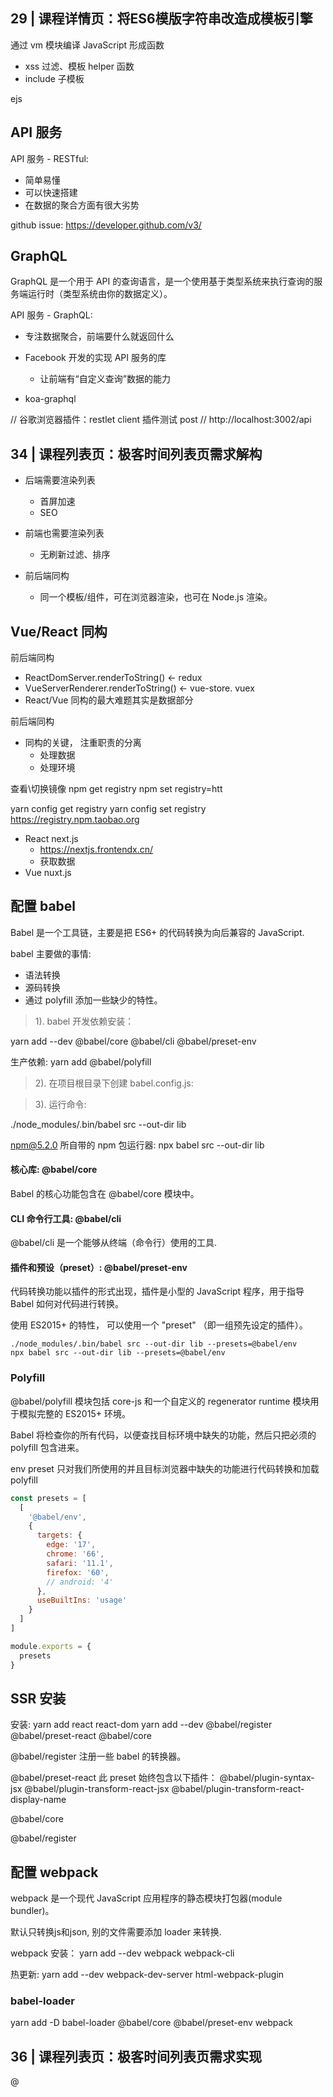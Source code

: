 ## 29 | 课程详情页：将ES6模版字符串改造成模板引擎

通过 vm 模块编译 JavaScript 形成函数
- xss 过滤、模板 helper 函数
- include 子模板


ejs

## API 服务
API 服务 - RESTful:
- 简单易懂
- 可以快速搭建
- 在数据的聚合方面有很大劣势

github issue: https://developer.github.com/v3/

  
## GraphQL
GraphQL 是一个用于 API 的查询语言，是一个使用基于类型系统来执行查询的服务端运行时（类型系统由你的数据定义）。


API 服务 - GraphQL:
- 专注数据聚合，前端要什么就返回什么
- Facebook 开发的实现 API 服务的库
  - 让前端有“自定义查询”数据的能力
  
- koa-graphql
  
// 谷歌浏览器插件：restlet client 插件测试 post
// http://localhost:3002/api

## 34 | 课程列表页：极客时间列表页需求解构
- 后端需要渲染列表
  - 首屏加速
  - SEO
  
- 前端也需要渲染列表
  - 无刷新过滤、排序
  
- 前后端同构  
  - 同一个模板/组件，可在浏览器渲染，也可在 Node.js 渲染。

## Vue/React 同构


前后端同构
- ReactDomServer.renderToString() <- redux
- VueServerRenderer.renderToString() <- vue-store. vuex
- React/Vue 同构的最大难题其实是数据部分

前后端同构
- 同构的关键， 注重职责的分离
  - 处理数据
  - 处理环境

查看\切换镜像
npm get registry
npm set registry=htt

yarn config get registry
yarn config set registry https://registry.npm.taobao.org

- React next.js  
    - https://nextjs.frontendx.cn/
    - 获取数据
- Vue nuxt.js

## 配置 babel

Babel 是一个工具链，主要是把 ES6+ 的代码转换为向后兼容的 JavaScript. 

babel 主要做的事情:
- 语法转换
- 源码转换
- 通过 polyfill 添加一些缺少的特性。

> 1). babel 开发依赖安装：

yarn add --dev @babel/core @babel/cli @babel/preset-env

生产依赖:
yarn add @babel/polyfill

> 2). 在项目根目录下创建 babel.config.js:

> 3). 运行命令:

./node_modules/.bin/babel src --out-dir lib

npm@5.2.0 所自带的 npm 包运行器:
npx babel src --out-dir lib

#### 核心库: @babel/core
Babel 的核心功能包含在 @babel/core 模块中。

#### CLI 命令行工具: @babel/cli
@babel/cli 是一个能够从终端（命令行）使用的工具.

####  插件和预设（preset）: @babel/preset-env

代码转换功能以插件的形式出现，插件是小型的 JavaScript 程序，用于指导 Babel 如何对代码进行转换。

使用 ES2015+ 的特性， 可以使用一个 "preset" （即一组预先设定的插件）。

```shell
./node_modules/.bin/babel src --out-dir lib --presets=@babel/env
npx babel src --out-dir lib --presets=@babel/env
```

### Polyfill
@babel/polyfill 模块包括 core-js 和一个自定义的 regenerator runtime 模块用于模拟完整的 ES2015+ 环境。

Babel 将检查你的所有代码，以便查找目标环境中缺失的功能，然后只把必须的 polyfill 包含进来。

env preset 只对我们所使用的并且目标浏览器中缺失的功能进行代码转换和加载 polyfill

```js
const presets = [
  [
    '@babel/env',
    {
      targets: {
        edge: '17',
        chrome: '66',
        safari: '11.1',
        firefox: '60',
        // android: '4'
      },
      useBuiltIns: 'usage'
    }
  ]
]

module.exports = {
  presets
}
```

## SSR 安装

安装:
yarn add react react-dom
yarn add --dev @babel/register @babel/preset-react @babel/core

@babel/register 注册一些 babel 的转换器。

@babel/preset-react
此 preset 始终包含以下插件：
@babel/plugin-syntax-jsx
@babel/plugin-transform-react-jsx
@babel/plugin-transform-react-display-name

@babel/core

@babel/register

## 配置 webpack

webpack 是一个现代 JavaScript 应用程序的静态模块打包器(module bundler)。

默认只转换js和json, 别的文件需要添加 loader 来转换. 

webpack 安装：
yarn add --dev webpack webpack-cli

热更新:
yarn add --dev webpack-dev-server html-webpack-plugin

### babel-loader
yarn add -D babel-loader @babel/core @babel/preset-env webpack

## 36 | 课程列表页：极客时间列表页需求实现
@
